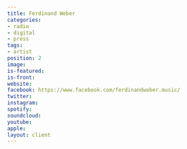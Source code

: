 ```yaml
---
title: Ferdinand Weber
categories:
- radio
- digital
- press
tags:
- artist
position: 2
image: 
is-featured: 
is-front: 
website: 
facebook: https://www.facebook.com/ferdinandweber.music/
twitter: 
instagram: 
spotify: 
soundcloud: 
youtube: 
apple: 
layout: client
---
```


